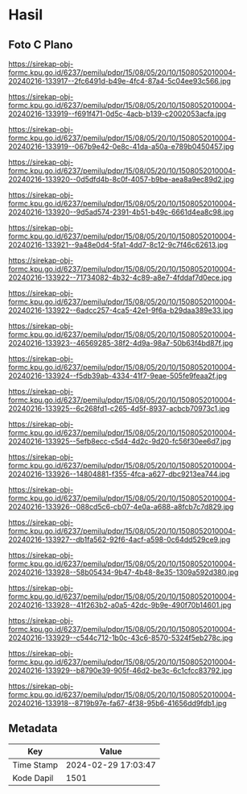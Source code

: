 # Hasil

## Foto C Plano

https://sirekap-obj-formc.kpu.go.id/6237/pemilu/pdpr/15/08/05/20/10/1508052010004-20240216-133917--2fc6491d-b49e-4fc4-87a4-5c04ee93c566.jpg

https://sirekap-obj-formc.kpu.go.id/6237/pemilu/pdpr/15/08/05/20/10/1508052010004-20240216-133919--f691f471-0d5c-4acb-b139-c2002053acfa.jpg

https://sirekap-obj-formc.kpu.go.id/6237/pemilu/pdpr/15/08/05/20/10/1508052010004-20240216-133919--067b9e42-0e8c-41da-a50a-e789b0450457.jpg

https://sirekap-obj-formc.kpu.go.id/6237/pemilu/pdpr/15/08/05/20/10/1508052010004-20240216-133920--0d5dfd4b-8c0f-4057-b9be-aea8a9ec89d2.jpg

https://sirekap-obj-formc.kpu.go.id/6237/pemilu/pdpr/15/08/05/20/10/1508052010004-20240216-133920--9d5ad574-2391-4b51-b49c-6661d4ea8c98.jpg

https://sirekap-obj-formc.kpu.go.id/6237/pemilu/pdpr/15/08/05/20/10/1508052010004-20240216-133921--9a48e0d4-5fa1-4dd7-8c12-9c7f46c62613.jpg

https://sirekap-obj-formc.kpu.go.id/6237/pemilu/pdpr/15/08/05/20/10/1508052010004-20240216-133922--71734082-4b32-4c89-a8e7-4fddaf7d0ece.jpg

https://sirekap-obj-formc.kpu.go.id/6237/pemilu/pdpr/15/08/05/20/10/1508052010004-20240216-133922--6adcc257-4ca5-42e1-9f6a-b29daa389e33.jpg

https://sirekap-obj-formc.kpu.go.id/6237/pemilu/pdpr/15/08/05/20/10/1508052010004-20240216-133923--46569285-38f2-4d9a-98a7-50b63f4bd87f.jpg

https://sirekap-obj-formc.kpu.go.id/6237/pemilu/pdpr/15/08/05/20/10/1508052010004-20240216-133924--f5db39ab-4334-41f7-9eae-505fe9feaa2f.jpg

https://sirekap-obj-formc.kpu.go.id/6237/pemilu/pdpr/15/08/05/20/10/1508052010004-20240216-133925--6c268fd1-c265-4d5f-8937-acbcb70973c1.jpg

https://sirekap-obj-formc.kpu.go.id/6237/pemilu/pdpr/15/08/05/20/10/1508052010004-20240216-133925--5efb8ecc-c5d4-4d2c-9d20-fc56f30ee6d7.jpg

https://sirekap-obj-formc.kpu.go.id/6237/pemilu/pdpr/15/08/05/20/10/1508052010004-20240216-133926--14804881-f355-4fca-a627-dbc9213ea744.jpg

https://sirekap-obj-formc.kpu.go.id/6237/pemilu/pdpr/15/08/05/20/10/1508052010004-20240216-133926--088cd5c6-cb07-4e0a-a688-a8fcb7c7d829.jpg

https://sirekap-obj-formc.kpu.go.id/6237/pemilu/pdpr/15/08/05/20/10/1508052010004-20240216-133927--db1fa562-92f6-4acf-a598-0c64dd529ce9.jpg

https://sirekap-obj-formc.kpu.go.id/6237/pemilu/pdpr/15/08/05/20/10/1508052010004-20240216-133928--58b05434-9b47-4b48-8e35-1309a592d380.jpg

https://sirekap-obj-formc.kpu.go.id/6237/pemilu/pdpr/15/08/05/20/10/1508052010004-20240216-133928--41f263b2-a0a5-42dc-9b9e-490f70b14601.jpg

https://sirekap-obj-formc.kpu.go.id/6237/pemilu/pdpr/15/08/05/20/10/1508052010004-20240216-133929--c544c712-1b0c-43c6-8570-5324f5eb278c.jpg

https://sirekap-obj-formc.kpu.go.id/6237/pemilu/pdpr/15/08/05/20/10/1508052010004-20240216-133929--b8790e39-905f-46d2-be3c-6c1cfcc83792.jpg

https://sirekap-obj-formc.kpu.go.id/6237/pemilu/pdpr/15/08/05/20/10/1508052010004-20240216-133918--8719b97e-fa67-4f38-95b6-41656dd9fdb1.jpg


## Metadata

| Key        | Value               |
| ---------- | ------------------- |
| Time Stamp | 2024-02-29 17:03:47 |
| Kode Dapil | 1501                |



